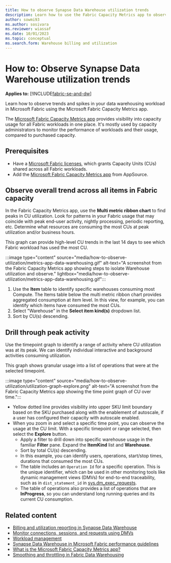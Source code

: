 ```yaml
---
title: How to observe Synapse Data Warehouse utilization trends
description: Learn how to use the Fabric Capacity Metrics app to observe Microsoft Fabric Synapse Data Warehouse utilization trends.
author: sowmi93
ms.author: sosivara
ms.reviewer: wiassaf
ms.date: 10/01/2023
ms.topic: conceptual
ms.search.form: Warehouse billing and utilization
---
```


# How to: Observe Synapse Data Warehouse utilization trends

**Applies to:** [!INCLUDE[fabric-se-and-dw](includes/applies-to-version/fabric-se-and-dw.md)]

Learn how to observe trends and spikes in your data warehousing workload in Microsoft Fabric using the Microsoft Fabric Capacity Metrics app. 

The [Microsoft Fabric Capacity Metrics app](../enterprise/metrics-app.md) provides visibility into capacity usage for all Fabric workloads in one place. It's mostly used by capacity administrators to monitor the performance of workloads and their usage, compared to purchased capacity.  

## Prerequisites

- Have a [Microsoft Fabric licenses](/fabric/enterprise/licenses), which grants Capacity Units (CUs) shared across all Fabric workloads.
- Add the [Microsoft Fabric Capacity Metrics app](../enterprise/metrics-app.md) from AppSource.

## Observe overall trend across all items in Fabric capacity

In the Fabric Capacity Metrics app, use the **Multi metric ribbon chart** to find peaks in CU utilization. Look for patterns in your Fabric usage that may coincide with peak end-user activity, nightly processing, periodic reporting, etc. Determine what resources are consuming the most CUs at peak utilization and/or business hours.

This graph can provide high-level CU trends in the last 14 days to see which Fabric workload has used the most CU.

:::image type="content" source="media/how-to-observe-utilization/metrics-app-data-warehousing.gif" alt-text="A screenshot from the Fabric Capacity Metrics app showing steps to isolate Warehouse utilization and observe." lightbox="media/how-to-observe-utilization/metrics-app-data-warehousing.gif":::

1. Use the **Item** table to identify specific warehouses consuming most Compute. The Items table below the multi metric ribbon chart provides aggregated consumption at item level. In this view, for example, you can identify which items have consumed the most CUs.
1. Select "Warehouse" in the **Select item kind(s)** dropdown list.
1. Sort by CU(s) descending.

## Drill through peak activity

Use the timepoint graph to identify a range of activity where CU utilization was at its peak. We can identify individual interactive and background activities consuming utilization.

This graph shows granular usage into a list of operations that were at the selected timepoint.

:::image type="content" source="media/how-to-observe-utilization/utilization-graph-explore.png" alt-text="A screenshot from the Fabric Capacity Metrics app showing the time point graph of CU over time.":::

- Yellow dotted line provides visibility into upper SKU limit boundary based on the SKU purchased along with the enablement of autoscale, if a user has configured their capacity with autoscale enabled.
- When you zoom in and select a specific time point, you can observe the usage at the CU limit. With a specific timepoint or range selected, then select the **Explore** button.
  - Apply a filter to drill down into specific warehouse usage in the familiar **Filter** pane. Expand the **ItemKind** list and **Warehouse**.
  - Sort by total CU(s) descending.
  - In this example, you can identify users, operations, start/stop times, durations that consumed the most CUs.
  - The table includes an `Operation Id` for a specific operation. This is the unique identifier, which can be used in other monitoring tools like dynamic management views (DMVs) for end-to-end traceability, such as in `dist_statement_id` in [sys.dm_exec_requests](/sql/relational-databases/system-dynamic-management-views/sys-dm-exec-requests-transact-sql?view=fabric&preserve-view=true).
  - The table of operations also provides a list of operations that are **InProgress**, so you can understand long running queries and its current CU consumption.

## Related content

- [Billing and utilization reporting in Synapse Data Warehouse](usage-reporting.md)
- [Monitor connections, sessions, and requests using DMVs](monitor-using-dmv.md)
- [Workload management](workload-management.md)
- [Synapse Data Warehouse in Microsoft Fabric performance guidelines](guidelines-warehouse-performance.md)
- [What is the Microsoft Fabric Capacity Metrics app?](../enterprise/metrics-app.md)
- [Smoothing and throttling in Fabric Data Warehousing](compute-capacity-smoothing-throttling.md)
